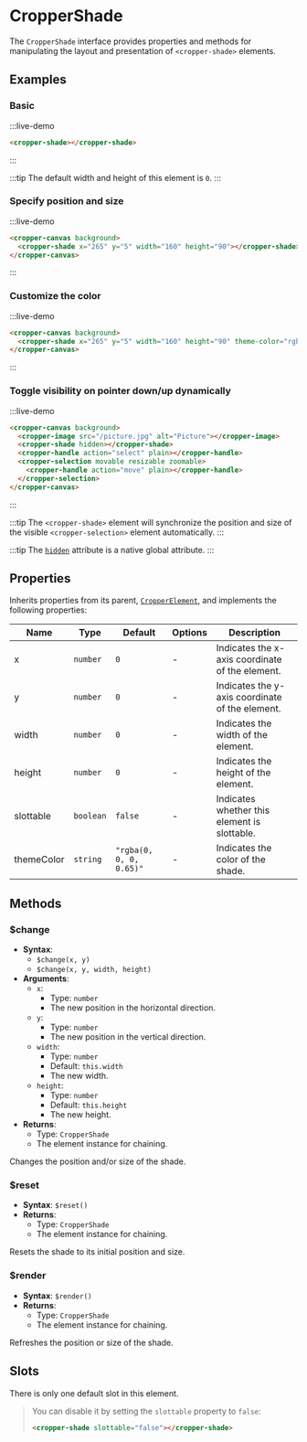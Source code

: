 # CropperShade

The `CropperShade` interface provides properties and methods for manipulating the layout and presentation of `<cropper-shade>` elements.

## Examples

### Basic

:::live-demo

```html
<cropper-shade></cropper-shade>
```

:::

:::tip
The default width and height of this element is `0`.
:::

### Specify position and size

:::live-demo

```html
<cropper-canvas background>
  <cropper-shade x="265" y="5" width="160" height="90"></cropper-shade>
</cropper-canvas>
```

:::

### Customize the color

:::live-demo

```html
<cropper-canvas background>
  <cropper-shade x="265" y="5" width="160" height="90" theme-color="rgba(0, 0, 0, 0.35)"></cropper-shade>
</cropper-canvas>
```

:::

### Toggle visibility on pointer down/up dynamically

:::live-demo

```html
<cropper-canvas background>
  <cropper-image src="/picture.jpg" alt="Picture"></cropper-image>
  <cropper-shade hidden></cropper-shade>
  <cropper-handle action="select" plain></cropper-handle>
  <cropper-selection movable resizable zoomable>
    <cropper-handle action="move" plain></cropper-handle>
  </cropper-selection>
</cropper-canvas>
```

:::

:::tip
The `<cropper-shade>` element will synchronize the position and size of the visible `<cropper-selection>` element automatically.
:::

:::tip
The [`hidden`](https://developer.mozilla.org/en-US/docs/Web/HTML/Global_attributes/hidden) attribute is a native global attribute.
:::

## Properties

Inherits properties from its parent, [`CropperElement`](cropper-element.html), and implements the following properties:

| Name | Type | Default | Options | Description |
| --- | --- | --- | --- | --- |
| x | `number` | `0` | - | Indicates the x-axis coordinate of the element. |
| y | `number` | `0` | - | Indicates the y-axis coordinate of the element. |
| width | `number` | `0` | - | Indicates the width of the element. |
| height | `number` | `0` | - | Indicates the height of the element. |
| slottable | `boolean` | `false` | - | Indicates whether this element is slottable. |
| themeColor | `string` | `"rgba(0, 0, 0, 0.65)"` | - | Indicates the color of the shade. |

## Methods

### $change

- **Syntax**:
  - `$change(x, y)`
  - `$change(x, y, width, height)`
- **Arguments**:
  - `x`:
    - Type: `number`
    - The new position in the horizontal direction.
  - `y`:
    - Type: `number`
    - The new position in the vertical direction.
  - `width`:
    - Type: `number`
    - Default: `this.width`
    - The new width.
  - `height`:
    - Type: `number`
    - Default: `this.height`
    - The new height.
- **Returns**:
  - Type: `CropperShade`
  - The element instance for chaining.

Changes the position and/or size of the shade.

### $reset

- **Syntax**: `$reset()`
- **Returns**:
  - Type: `CropperShade`
  - The element instance for chaining.

Resets the shade to its initial position and size.

### $render

- **Syntax**: `$render()`
- **Returns**:
  - Type: `CropperShade`
  - The element instance for chaining.

Refreshes the position or size of the shade.

## Slots

There is only one default slot in this element.

> You can disable it by setting the `slottable` property to `false`:
>
> ```html
> <cropper-shade slottable="false"></cropper-shade>
> ```
